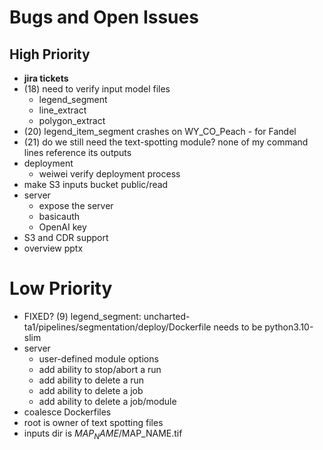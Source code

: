 # Bugs and Open Issues


## High Priority

* **jira tickets**
* (18) need to verify input model files
   * legend_segment
   * line_extract
   * polygon_extract
* (20) legend_item_segment crashes on WY_CO_Peach - for Fandel
* (21) do we still need the text-spotting module? none of my command lines reference its outputs
* deployment
   * weiwei verify deployment process
* make S3 inputs bucket public/read
* server
    * expose the server
    * basicauth
    * OpenAI key
* S3 and CDR support
* overview pptx


# Low Priority

* FIXED? (9) legend_segment: uncharted-ta1/pipelines/segmentation/deploy/Dockerfile needs to be python3.10-slim
* server
    * user-defined module options
    * add ability to stop/abort a run
    * add ability to delete a run
    * add ability to delete a job
    * add ability to delete a job/module
* coalesce Dockerfiles
* root is owner of text spotting files
* inputs dir is $MAP_NAME/$MAP_NAME.tif